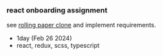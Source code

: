 ### react onboarding assignment

see [rolling paper clone](https://react-jomjomdari.vercel.app/) and implement requirements.

- 1day (Feb 26 2024)
- react, redux, scss, typescript
